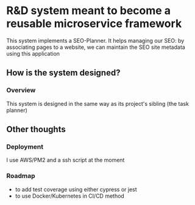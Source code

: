 # R&D system meant to become a reusable microservice framework

This system implements a SEO-Planner. It helps managing our SEO: by associating pages to a website, we can maintain the SEO site metadata using this application

## How is the system designed?

### Overview
This system is designed in the same way as its project's sibling (the task planner)

## Other thoughts

### Deployment
I use AWS/PM2 and a ssh script at the moment

### Roadmap
- to add test coverage using either cypress or jest
- to use Docker/Kubernetes in CI/CD method

